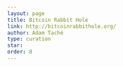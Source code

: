```yaml
---
layout: page
title: Bitcoin Rabbit Hole
link: http://bitcoinrabbithole.org/
author: Adam Taché
type: curation
star: 
order: 8
---
```

